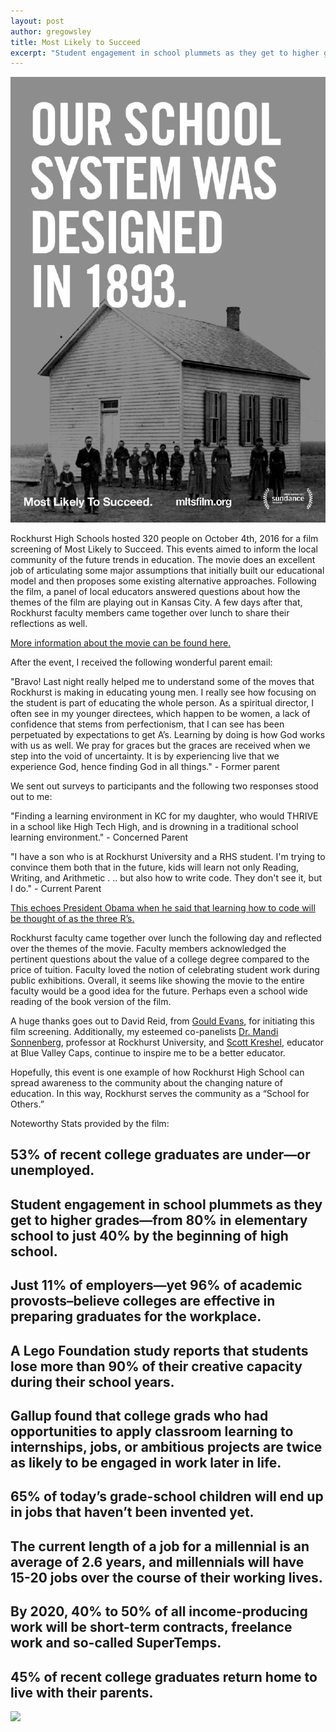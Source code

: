 ```yaml
---
layout: post
author: gregowsley
title: Most Likely to Succeed
excerpt: "Student engagement in school plummets as they get to higher grades"
---
```


<div class="flex-wrapper">
  <img src="/img/Film Poster in JPEG Format.jpg">
</div>

Rockhurst High Schools hosted 320 people on October 4th, 2016 for a film screening of Most Likely to Succeed. This events aimed to inform the local community of the future trends in education. The movie does an excellent job of articulating some major assumptions that initially built our educational model and then proposes some existing alternative approaches. Following the film, a panel of local educators answered questions about how the themes of the film are playing out in Kansas City. A few days after that, Rockhurst faculty members came together over lunch to share their reflections as well. 


[More information about the movie can be found here.](http://www.mltsfilm.org/moving-forward/know-your-stuff)	


After the event, I received the following wonderful parent email:


"Bravo!  Last night really helped me to understand some of the moves that Rockhurst is making in educating young men.  I really see how focusing on the student is part of educating the whole person.  As a spiritual director, I often see in my younger directees, which happen to be women, a lack of confidence that stems from perfectionism, that I can see has been perpetuated by expectations to get A’s.  Learning by doing is how God works with us as well.  We pray for graces but the graces are received when we step into the void of uncertainty.  It is by experiencing live that we experience God, hence finding God in all things." - Former parent


We sent out surveys to participants and the following two responses stood out to me:


"Finding a learning environment in KC for my daughter, who would THRIVE in a school like High Tech High, and is drowning in a traditional school learning environment." - Concerned Parent


"I have a son who is at Rockhurst University and a RHS student. I'm trying to convince them both that in the future, kids will learn not only Reading, Writing, and Arithmetic . .. but also how to write code. They don't see it, but I do." - Current Parent


[This echoes President Obama when he said that learning how to code will be thought of as the three R’s.](https://www.whitehouse.gov/blog/2016/01/30/computer-science-all)


Rockhurst faculty came together over lunch the following day and reflected over the themes of the movie. Faculty members acknowledged the pertinent questions about the value of a college degree compared to the price of tuition. Faculty loved the notion of celebrating  student work during public exhibitions. Overall, it seems like showing the movie to the entire faculty would be a good idea for the future. Perhaps even a school wide reading of the book version of the film.


A huge thanks goes out to David Reid, from [Gould Evans](http://www.gouldevans.com/), for initiating this film screening. Additionally, my esteemed co-panelists [Dr. Mandi Sonnenberg](http://parseprofessor.blogspot.com/), professor at Rockhurst University, and [Scott Kreshel](http://www.bvcaps.org/s/1403/hs-redesign/index.aspx?sid=1403&gid=1&pgid=716), educator at Blue Valley Caps, continue to inspire me to be a better educator.


Hopefully, this event is one example of how Rockhurst High School can spread awareness to the community about the changing nature of education. In this way, Rockhurst serves the community as a “School for Others.”


Noteworthy Stats provided by the film:


## 53% of recent college graduates are under—or unemployed.

## Student engagement in school plummets as they get to higher grades—from 80% in elementary school to just 40% by the beginning of high school.

## Just 11% of employers—yet 96% of academic provosts–believe colleges are effective in preparing graduates for the workplace.

## A Lego Foundation study reports that students lose more than 90% of their creative capacity during their school years.

## Gallup found that college grads who had opportunities to apply classroom learning to internships, jobs, or ambitious projects are twice as likely to be engaged in work later in life.

## 65% of today’s grade-school children will end up in jobs that haven’t been invented yet.

## The current length of a job for a millennial is an average of 2.6 years, and millennials will have 15-20 jobs over the course of their working lives.

## By 2020, 40% to 50% of all income-producing work will be short-term contracts, freelance work and so-called SuperTemps.

## 45% of recent college graduates return home to live with their parents.

<div class="flex-wrapper">
  <img src="/img/MOSTLIKELYTOSUCCEED_3.jpg">
</div>

